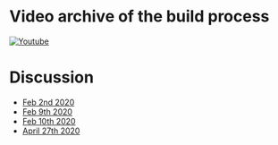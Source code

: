 # Video archive of the build process
[![Youtube](http://i3.ytimg.com/vi/vSr_nn6MiII/maxresdefault.jpg)](https://www.youtube.com/watch?v=vSr_nn6MiII)

# Discussion
* [Feb 2nd 2020](https://www.reddit.com/r/electronics/comments/exyvqm/gamify_pcb_business_card/)
* [Feb 9th 2020](https://www.reddit.com/r/electronics/comments/f1k70i/details_on_the_build_process_of_the_pcb_business/)
* [Feb 10th 2020](https://www.reddit.com/r/diyelectronics/comments/f21ty3/functional_pcb_business_card_my_first_attempt/)
* [April 27th 2020](https://www.reddit.com/r/ECE/comments/g9ad67/made_a_pcb_business_card_recently_still_wip/)